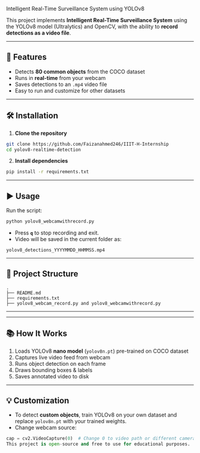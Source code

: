 Intelligent Real-Time Surveillance System using YOLOv8



This project implements **Intelligent Real-Time Surveillance System** using the YOLOv8 model (Ultralytics) and OpenCV, with the ability to **record detections as a video file**.

---

## 🚀 Features
- Detects **80 common objects** from the COCO dataset  
- Runs in **real-time** from your webcam  
- Saves detections to an `.mp4` video file  
- Easy to run and customize for other datasets  

---

## 🛠 Installation
1. **Clone the repository**  
```bash
git clone https://github.com/Faizanahmed246/IIIT-H-Internship
cd yolov8-realtime-detection
```

2. **Install dependencies**  
```bash
pip install -r requirements.txt
```

---

## ▶ Usage
Run the script:
```bash
python yolov8_webcamwithrecord.py
```

- Press **`q`** to stop recording and exit.
- Video will be saved in the current folder as:
```
yolov8_detections_YYYYMMDD_HHMMSS.mp4
```

---

## 📂 Project Structure
```
.
├── README.md
├── requirements.txt
├── yolov8_webcam_record.py and yolov8_webcamwithrecord.py
```

---

---

## 📚 How It Works
1. Loads YOLOv8 **nano model** (`yolov8n.pt`) pre-trained on COCO dataset  
2. Captures live video feed from webcam  
3. Runs object detection on each frame  
4. Draws bounding boxes & labels  
5. Saves annotated video to disk  

---

## 💡 Customization
- To detect **custom objects**, train YOLOv8 on your own dataset and replace `yolov8n.pt` with your trained weights.
- Change webcam source:
```python
cap = cv2.VideoCapture(0)  # Change 0 to video path or different camera index
This project is open-source and free to use for educational purposes.

